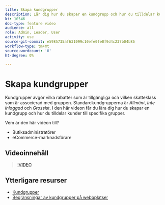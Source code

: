 ```yaml
---
title: Skapa kundgrupper
description: Lär dig hur du skapar en kundgrupp och hur du tilldelar kunder till specifika grupper, vilket avgör vilka rabatter som är tillgängliga och den tillhörande skatteklassen.
kt: 10546
doc-type: feature video
audience: all
role: Admin, Leader, User
activity: use
source-git-commit: e5985735af631099c10efe0fe0f9d4c237b04b85
workflow-type: tm+mt
source-wordcount: '0'
ht-degree: 0%

---
```


# Skapa kundgrupper

Kundgrupper avgör vilka rabatter som är tillgängliga och vilken skatteklass som är associerad med gruppen. Standardkundgrupperna är _Allmänt_, _Inte inloggad_ och _Grossist_. I den här videon får du lära dig hur du skapar en kundgrupp och hur du tilldelar kunder till specifika grupper.

Vem är den här videon till?

- Butiksadministratörer
- eCommerce-marknadsförare

## Videoinnehåll

>[!VIDEO](https://video.tv.adobe.com/v/343660?quality=12&learn=on)

## Ytterligare resurser

- [Kundgrupper](https://docs.magento.com/user-guide/customers/customer-groups.html)
- [Begränsningar av kundgrupper på webbplatser](https://developer.adobe.com/commerce/php/development/components/indexing/optimization/#customer-group-limitations-by-websites)